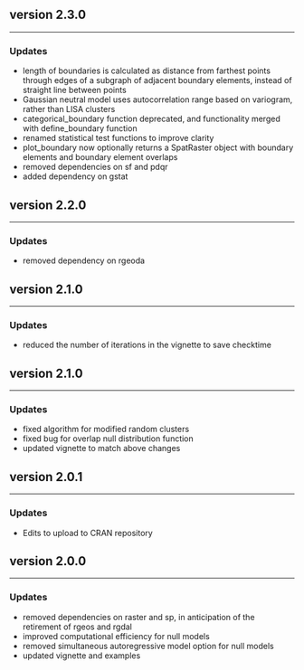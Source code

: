 ## version 2.3.0

---

### Updates

- length of boundaries is calculated as distance from farthest points through edges of a subgraph of adjacent boundary elements, instead of straight line between points
- Gaussian neutral model uses autocorrelation range based on variogram, rather than LISA clusters
- categorical_boundary function deprecated, and functionality merged with define_boundary function
- renamed statistical test functions to improve clarity
- plot_boundary now optionally returns a SpatRaster object with boundary elements and boundary element overlaps
- removed dependencies on sf and pdqr
- added dependency on gstat

## version 2.2.0

---

### Updates

- removed dependency on rgeoda

## version 2.1.0

---

### Updates
- reduced the number of iterations in the vignette to save checktime

## version 2.1.0

---


### Updates
- fixed algorithm for modified random clusters
- fixed bug for overlap null distribution function
- updated vignette to match above changes

## version 2.0.1

---


### Updates

- Edits to upload to CRAN repository


## version 2.0.0

---


### Updates

- removed dependencies on raster and sp, in anticipation of the retirement of rgeos and rgdal
- improved computational efficiency for null models
- removed simultaneous autoregressive model option for null models
- updated vignette and examples